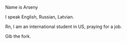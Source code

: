 Name is Arseny

I speak English, Russian, Latvian.

Rn, I am an international student in US, praying for a job.


Gib the fork.
